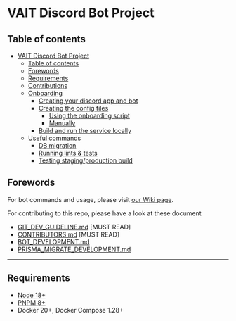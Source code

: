 # VAIT Discord Bot Project

## Table of contents

- [VAIT Discord Bot Project](#vait-discord-bot-project)
  - [Table of contents](#table-of-contents)
  - [Forewords](#forewords)
  - [Requirements](#requirements)
  - [Contributions](#contributions)
  - [Onboarding](#onboarding)
    - [Creating your discord app and bot](#creating-your-discord-app-and-bot)
    - [Creating the config files](#creating-the-config-files)
      - [Using the onboarding script](#using-the-onboarding-script)
      - [Manually](#manually)
    - [Build and run the service locally](#build-and-run-the-service-locally)
  - [Useful commands](#useful-commands)
    - [DB migration](#db-migration)
    - [Running lints & tests](#running-lints-and-tests)
    - [Testing staging/production build](#testing-stagingproduction-build)


## Forewords

For bot commands and usage, please visit [our Wiki page](https://github.com/viet-aus-it/vait-discord-bot/wiki).

For contributing to this repo, please have a look at these document

- [GIT_DEV_GUIDELINE.md](.github/GIT_DEV_GUIDELINE.md) [MUST READ]
- [CONTRIBUTORS.md](.github/CONTRIBUTING.md) [MUST READ]
- [BOT_DEVELOPMENT.md](.github/BOT_DEVELOPMENT.md)
- [PRISMA_MIGRATE_DEVELOPMENT.md](.github/PRISMA_MIGRATE_DEVELOPMENT.md)

---

## Requirements

- [Node 18+](https://nodejs.org/en/)
- [PNPM 8+](https://pnpm.io/)
- Docker 20+, Docker Compose 1.28+
